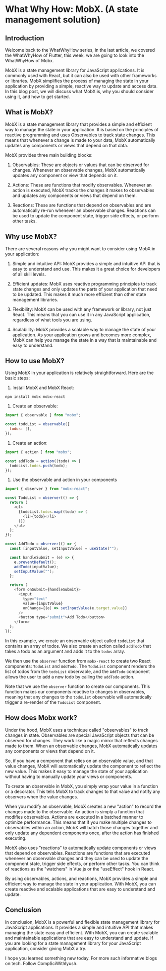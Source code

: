 # What Why How: MobX. (A state management solution)

## Introduction

Welcome back to the WhatWhyHow series, in the last article, we covered the WhatWhyHow of Flutter, this week, we are going to look into the WhatWhyHow of Mobx.

MobX is a state management library for JavaScript applications. It is commonly used with React, but it can also be used with other frameworks or libraries. MobX simplifies the process of managing the state in your application by providing a simple, reactive way to update and access data. In this blog post, we will discuss what MobX is, why you should consider using it, and how to get started.

## What is MobX?

MobX is a state management library that provides a simple and efficient way to manage the state in your application. It is based on the principles of reactive programming and uses Observables to track state changes. This means that whenever a change is made to your data, MobX automatically updates any components or views that depend on that data.

MobX provides three main building blocks:

1. Observables: These are objects or values that can be observed for changes. Whenever an observable changes, MobX automatically updates any component or view that depends on it.
    
2. Actions: These are functions that modify observables. Whenever an action is executed, MobX tracks the changes it makes to observables and updates any components or views that depend on them.
    
3. Reactions: These are functions that depend on observables and are automatically re-run whenever an observable changes. Reactions can be used to update the component state, trigger side effects, or perform other tasks.
    

## Why use MobX?

There are several reasons why you might want to consider using MobX in your application:

1. Simple and intuitive API: MobX provides a simple and intuitive API that is easy to understand and use. This makes it a great choice for developers of all skill levels.
    
2. Efficient updates: MobX uses reactive programming principles to track state changes and only updates the parts of your application that need to be updated. This makes it much more efficient than other state management libraries.
    
3. Flexibility: MobX can be used with any framework or library, not just React. This means that you can use it in any JavaScript application, regardless of what tools you are using.
    
4. Scalability: MobX provides a scalable way to manage the state of your application. As your application grows and becomes more complex, MobX can help you manage the state in a way that is maintainable and easy to understand.
    

## How to use MobX?

Using MobX in your application is relatively straightforward. Here are the basic steps:

1. Install MobX and MobX React:
    

`npm install mobx mobx-react`

1. Create an observable:
    

```javascript
import { observable } from "mobx";

const todoList = observable({
  todos: [],
});
```

1. Create an action:
    

```javascript
import { action } from "mobx";

const addTodo = action((todo) => {
  todoList.todos.push(todo);
});
```

1. Use the observable and action in your components
    

```javascript
import { observer } from "mobx-react";

const TodoList = observer(() => {
  return (
    <ul>
      {todoList.todos.map((todo) => (
        <li>{todo}</li>
      ))}
    </ul>
  );
});

const AddTodo = observer(() => {
  const [inputValue, setInputValue] = useState("");

  const handleSubmit = (e) => {
    e.preventDefault();
    addTodo(inputValue);
    setInputValue("");
  };

  return (
    <form onSubmit={handleSubmit}>
      <input
        type="text"
        value={inputValue}
        onChange={(e) => setInputValue(e.target.value)}
      />
      <button type="submit">Add Todo</button>
    </form>
  );
});
```

In this example, we create an observable object called `todoList` that contains an array of todos. We also create an action called `addTodo` that takes a todo as an argument and adds it to the `todos` array.

We then use the `observer` function from `mobx-react` to create two React components: `TodoList` and `AddTodo`. The `TodoList` component renders the list of todos from the `todoList` observable, and the `AddTodo` component allows the user to add a new todo by calling the `addTodo` action.

Note that we use the `observer` function to create our components. This function makes our components reactive to changes in observables, meaning that any changes to the `todoList` observable will automatically trigger a re-render of the `TodoList` component.

## How does Mobx work?

Under the hood, MobX uses a technique called "observables" to track changes in state. Observables are special JavaScript objects that can be observed for changes. They work like a magic mirror that reflects changes made to them. When an observable changes, MobX automatically updates any components or views that depend on it.

So, if you have a component that relies on an observable value, and that value changes, MobX will automatically update the component to reflect the new value. This makes it easy to manage the state of your application without having to manually update your views or components.

To create an observable in MobX, you simply wrap your value in a function or a decorator. This tells MobX to track changes to that value and notify any observers when the value changes.

When you modify an observable, MobX creates a new "action" to record the changes made to the observable. An action is simply a function that modifies observables. Actions are executed in a batched manner to optimize performance. This means that if you make multiple changes to observables within an action, MobX will batch those changes together and only update any dependent components once, after the action has finished executing.

MobX also uses "reactions" to automatically update components or views that depend on observables. Reactions are functions that are executed whenever an observable changes and they can be used to update the component state, trigger side effects, or perform other tasks. You can think of reactions as the "watchers" in Vue.js or the "useEffect" hook in React.

By using observables, actions, and reactions, MobX provides a simple and efficient way to manage the state in your application. With MobX, you can create reactive and scalable applications that are easy to understand and update.

## Conclusion

In conclusion, MobX is a powerful and flexible state management library for JavaScript applications. It provides a simple and intuitive API that makes managing the state easy and efficient. With MobX, you can create scalable and maintainable applications that are easy to understand and update. If you are looking for a state management library for your JavaScript application, consider giving MobX a try.

I hope you learned something new today. For more such informative blogs on tech. Follow CompSciWithIyush.